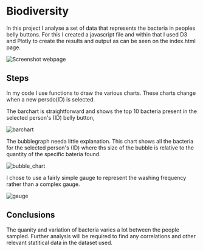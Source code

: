 # Biodiversity

In this project I analyse a set of data that represents the bacteria in peoples belly buttons. For this I created a javascript file and within that I used D3 and Plotly to create the results and output as can be seen on the index.html page.


![Screenshot webpage](https://user-images.githubusercontent.com/112833174/223683858-c5faa8e1-6aac-456d-a37b-1381cac9e6d2.png)

## Steps
In my code I use functions to draw the various charts. These charts change when a new persdo(ID) is selected. 

The barchart is straightforward and shows the top 10 bacteria present in the selected person's (ID)  belly button,


![barchart](https://user-images.githubusercontent.com/112833174/223683331-abbd51b1-5b80-4df9-919d-35bbefa7e6e8.png)


The bubblegraph needa little explanation. This chart shows all the bacteria for the selected person's (ID) where ths size of the bubble is relative to the quantity of the specific bateria found.

![bubble_chart](https://user-images.githubusercontent.com/112833174/223683366-98e25dc1-b3bc-4afa-ad35-40c33ffc125f.png)

I chose to use a fairly simple gauge to represent the washing frequency rather than a complex gauge.

![gauge](https://user-images.githubusercontent.com/112833174/223683429-407bc2c9-a6d3-4050-b348-2a2cf4b050e9.png)


## Conclusions

The quanity and variation of bacteria varies a lot between the people sampled. Further analysis will be required to find any correlations and other relevant statitical data in the dataset used.
